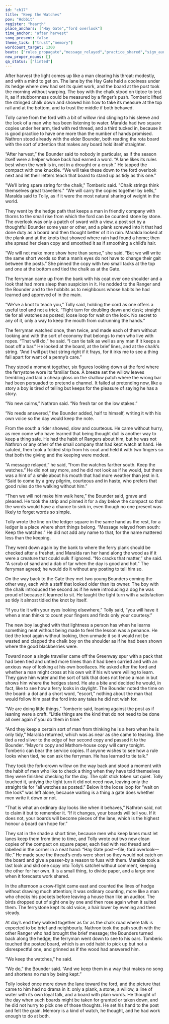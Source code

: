 ```yaml
---
id: "ch17"
title: "Keep the Watches"
pov: "Hobbit"
register: "hearth"
place_anchors: ["Hay Gate","ford overlook"]
time_anchor: "after harvest"
song_present: false
theme_tick: ["trust","memory"]
wordcount_target: 1300
beats: ["rules_propagate","message_relayed","practice_shared","sign_audit","return_with_addition"]
new_proper_nouns: []
qa_status: ["linted"]
---
```

After harvest the light comes up like a man clearing his throat: modestly, and with a mind to get on. The lane by the Hay Gate held a coolness under its hedge where dew had set its quiet work, and the board at the post took the morning without warping. The boy with the chalk stood on tiptoe to test it, as if stubbornness could be measured by a finger’s push. Tomberic lifted the stringed chalk down and showed him how to take its measure at the top rail and at the bottom, and to trust the middle if both behaved.

Tolly came from the ford with a bit of willow rind clinging to his sleeve and the look of a man who has been listening to water. Maralda had two square copies under her arm, tied with red thread, and a third tucked in, because it is good practice to have one more than the number of hands promised. Nathron stood already with the elder Bounder, both reading the rota board with the sort of attention that makes any board hold itself straighter.

“After harvest,” the Bounder said to nobody in particular, as if the season itself were a helper whose back had earned a word. “A lane likes its rules best when the work is in, not in a drought or a crush.” He tapped the compact with one knuckle. “We will take these down to the ford overlook next and let their letters teach that board to stand up as tidy as this one.”

"We’ll bring spare string for the chalk," Tomberic said. "Chalk strings think themselves great travellers."
“We will carry the copies together by bells,” Maralda said to Tolly, as if it were the most natural sharing of weight in the world.

They went by the hedge path that keeps a man in friendly company with thorns to the small rise from which the ford can be counted stone by stone. The overlook was only a patch of sward with a view, a post set by a thoughtful Bounder some year or other, and a plank screwed into it that had done duty as a board and then thought better of it in rain. Maralda looked at the plank and at the knots that showed where rain had found a home; then she spread her clean copy and smoothed it as if smoothing a child’s hair.

“We will not make more show here than sense,” she said. “But we will write the same short words so that a man’s eyes do not have to change their gait between the posts.” She pinned the copy with two small tacks at the top and one at the bottom and tied the chalk as at the Gate.

The ferryman came up from the bank with his coat over one shoulder and a look that had more sleep than suspicion in it. He nodded to the Ranger and the Bounder and to the hobbits as to neighbours whose habits he had learned and approved of in the main.

“We’ve a knot to teach you,” Tolly said, holding the cord as one offers a useful tool and not a trick. “Tight turn for doubling dawn and dusk; straight tie for all watches as posted; loose loop for wait on the look. No secret to any of it, only a way to keep the mouth from outrunning the hands.”

The ferryman watched once, then twice, and made each of them without looking and with the sort of economy that belongs to men who live with ropes. “That will do,” he said. “I can tie talk as well as any man if it keeps a boat off a bar.” He looked at the board, at the brief lines, and at the chalk’s string. “And I will put that string right if it frays, for it irks me to see a thing fall apart for want of a penny’s care.”

They stood a moment together, six figures looking down at the ford where the ferrystone wore its familiar face. A breeze set the willow leaves trembling and laid a cheap gloss on the shallow patch where the wrong bar had been persuaded to pretend a channel. It failed at pretending now, like a story a boy is tired of telling but keeps for the pleasure of saying he has a story.

“No new cairns,” Nathron said. “No fresh tar on the low stakes.”

“No reeds answered,” the Bounder added, half to himself, writing it with his own voice so the day would keep the note.

From the south a rider showed, slow and courteous. He came without hurry, as men come who have learned that being thought dull is another way to keep a thing safe. He had the habit of Rangers about him, but he was not Nathron or any other of the small company that had kept watch at hand. He saluted, then took a folded strip from his coat and held it with two fingers so that both the giving and the keeping were modest.

“A message relayed,” he said, “from the watches farther south. Keep the watches.” He did not say more, and he did not look as if he would, but there was a hint of a smile about his mouth that had more weather than jest in it. “Said to come by a grey pilgrim, courteous and in haste, who prefers that good rules do the walking without him.”

“Then we will not make him walk here,” the Bounder said, grave and pleased. He took the strip and pinned it for a day below the compact so that the words would have a chance to sink in, even though no one present was likely to forget words so simple.

Tolly wrote the line on the ledger square in the same hand as the rest, for a ledger is a place where short things belong. “Message relayed from south: Keep the watches.” He did not add any name to that, for the name mattered less than the keeping.

They went down again by the bank to where the ferry plank should be checked after a freshet, and Maralda ran her hand along the wood as if it were a creature that could sulk if ignored. “No cracks that matter,” she said. “A scrub of sand and a dab of tar when the day is good and hot.” The ferryman agreed; he would do it without any posting to tell him so.

On the way back to the Gate they met two young Bounders coming the other way, each with a staff that looked older than its owner. The boy with the chalk introduced the second as if he were introducing a dog he was proud of because it learned to sit. He taught the tight turn with a satisfaction so tidy it almost tidied the knot by itself.

“If you tie it with your eyes looking elsewhere,” Tolly said, “you will have it when a man thinks to count your fingers and finds only your courtesy.”

The new boy laughed with that lightness a person has when he learns something neat without being made to feel the lesson was a penance. He tied the knot again without looking, then unmade it so it would not be wasted and clapped the chalk boy on the shoulder as if he had been shown where the good blackberries were.

Toward noon a single traveller came off the Greenway spur with a pack that had been tied and untied more times than it had been carried and with an anxious way of looking at his own bootlaces. He asked after the ford and whether a man might cross at his own wit if his wit were willing to learn. They gave him water and the sort of talk that does not fence a man in but shows him where the hedges stand. He ate a bite and decided he would, in fact, like to see how a ferry looks in daylight. The Bounder noted the time on the board: a dot and a short word, “escort,” nothing about the man that would follow him past the ford into any tales he did not wish for.

“We are doing little things,” Tomberic said, leaning against the post as if leaning were a craft. “Little things are the kind that do not need to be done all over again if you do them in time.”

“And they keep a certain sort of man from thinking he is a hero when he is only tidy,” Maralda returned, which was as near as she came to teasing. She tied a red sliver to the edge of her second copy and passed it to the Bounder. “Mayor’s copy and Mathom‑house copy will carry tonight. Tomberic can bear the service copies. If anyone wishes to see how a rule looks when tied, he can ask the ferryman. He has learned to tie talk.”

They took the fork‑crown willow on the way back and stood a moment with the habit of men who like to check a thing when they have told themselves they were finished checking for the day. The split stick token sat quiet. Tolly touched it, untying the tight turn it did not need now, leaving only the straight tie for “all watches as posted.” Below it the loose loop for “wait on the look” was left alone, because waiting is a thing a gate does whether men write it down or not.

“That is what an ordinary day looks like when it behaves,” Nathron said, not to claim it but to remember it. “If it changes, your boards will tell you. If it does not, your boards will become pieces of the lane, which is the highest honour a board can hope for.”

They sat in the shade a short time, because men who keep lanes must let lanes keep them from time to time, and Tolly wrote out two new clean copies of the compact on square paper, each tied with red thread and labelled in the corner in a neat hand: “Hay Gate post—file; ford overlook—file.” He made sure the thread’s ends were short so they would not catch on the board and give a passer‑by a reason to fuss with them. Maralda took a last look and slid one copy into Tolly’s satchel without comment, keeping the other for her own. It is a small thing, to divide paper, and a large one when it forecasts work shared.

In the afternoon a crow‑flight came east and counted the lines of hedge without drawing much attention; it was ordinary counting, more like a man who checks his pockets before leaving a house than like an auditor. The birds dropped out of sight one by one and then rose again when it suited them. The ferrystone kept its old voice, a hair lower by evening and then steady.

At day’s end they walked together as far as the chalk road where talk is expected to be brief and neighbourly. Nathron took the path south with the other Ranger who had brought the brief message; the Bounders turned back along the hedge; the ferryman went down to see to his oars. Tomberic touched the posted board, which is an odd habit to pick up but not a disrespectful one, and grinned as if the wood had answered him.

“We keep the watches,” he said.

“We do,” the Bounder said. “And we keep them in a way that makes no song and shortens no man by being kept.”

Tolly looked once more down the lane toward the ford, and the picture that came to him had no drama in it: only a plank, a stone, a willow, a line of water with its own loyal talk, and a board with plain words. He thought of the day when such boards might be taken for granted or taken down, and he did not hurry to pick one of those thoughts. He set his hand to the post and felt the grain. Memory is a kind of watch, he thought, and he had work enough to do at both.
